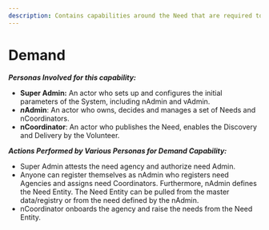 ```yaml
---
description: Contains capabilities around the Need that are required to be fulfilled
---
```


# Demand

_**Personas Involved for this capability:**_

* **Super Admin:** An actor who sets up and configures the initial parameters of the System, including nAdmin and vAdmin.&#x20;
* _**n**_**Admin**: An actor who owns, decides and manages a set of Needs and nCoordinators.&#x20;
* **nCoordinator**: An actor who publishes the Need, enables the Discovery and Delivery by the Volunteer.&#x20;

_**Actions Performed by Various Personas for Demand Capability:**_

* Super Admin attests the need agency and authorize need Admin.&#x20;
* Anyone can register themselves as nAdmin who registers need Agencies and assigns need Coordinators. Furthermore, nAdmin defines the Need Entity. The Need Entity can be pulled from the master data/registry or from the need defined by the nAdmin.&#x20;
* nCoordinator onboards the agency and raise the needs from the Need Entity.&#x20;

<figure><img src="https://lh6.googleusercontent.com/u15zqOrpoTmPl9pWpRqZ0aBaAGpiXrvh4sLqO-m_ddM4o0W0d6afTBXmR1Qf3pDLnPqHW5C6jymBMsdAGZ2aQjQeQE2mSd2ORf9IgdW6bojQN7-EZohcMvH0nM3wu7hz7m7RHqYwFFIZy02PfR8Q3GMg6F6xfMa0QDrIFHDjAONraHQLMZe7Sim7" alt=""><figcaption></figcaption></figure>
